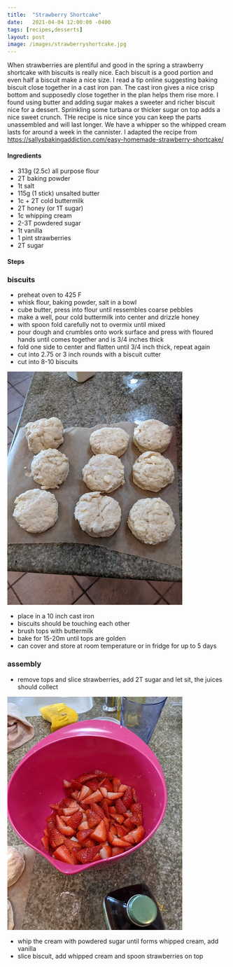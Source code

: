 ```yaml
---
title:  "Strawberry Shortcake"
date:   2021-04-04 12:00:00 -0400
tags: [recipes,desserts]
layout: post
image: /images/strawberryshortcake.jpg
---
```


When strawberries are plentiful and good in the spring a strawberry shortcake with biscuits is really nice.  Each biscuit is a good portion and even half a biscuit make a nice size.  I read a tip online suggesting baking biscuit close together in a cast iron pan.  The cast iron gives a nice crisp bottom and supposedly close together in the plan helps them rise more.  I found using butter and adding sugar makes a sweeter and richer biscuit nice for a dessert.  Sprinkling some turbana or thicker sugar on top adds a nice sweet crunch.  THe recipe is nice since you can keep the parts unassembled and will last longer.  We have a whipper so the whipped cream lasts for around a week in the cannister.  I adapted the recipe from https://sallysbakingaddiction.com/easy-homemade-strawberry-shortcake/

#### Ingredients
* 313g (2.5c) all purpose flour
* 2T baking powder
* 1t salt
* 115g (1 stick) unsalted butter
* 1c + 2T cold buttermilk
* 2T honey (or 1T sugar)
* 1c whipping cream
* 2-3T powdered sugar
* 1t vanilla
* 1 pint strawberries
* 2T sugar

#### Steps
### biscuits
* preheat oven to 425 F
* whisk flour, baking powder, salt in a bowl
* cube butter, press into flour until ressembles coarse pebbles
* make a well, pour cold buttermilk into center and drizzle honey
* with spoon fold carefully not to overmix until mixed
* pour dough and crumbles onto work surface and press with floured hands until comes together and is 3/4 inches thick
* fold one side to center and flatten until 3/4 inch thick, repeat again
* cut into 2.75 or 3 inch rounds with a biscuit cutter
* cut into 8-10 biscuits

![biscuits](/images/strawberryshortcake2.jpg)

* place in a 10 inch cast iron
* biscuits should be touching each other
* brush tops with buttermilk
* bake for 15-20m until tops are golden
* can cover and store at room temperature or in fridge for up to 5 days

### assembly
* remove tops and slice strawberries, add 2T sugar and let sit, the juices should collect

![stawberries](/images/strawberryshortcake1.jpg)

* whip the cream with powdered sugar until forms whipped cream, add vanilla
* slice biscuit, add whipped cream and spoon strawberries on top